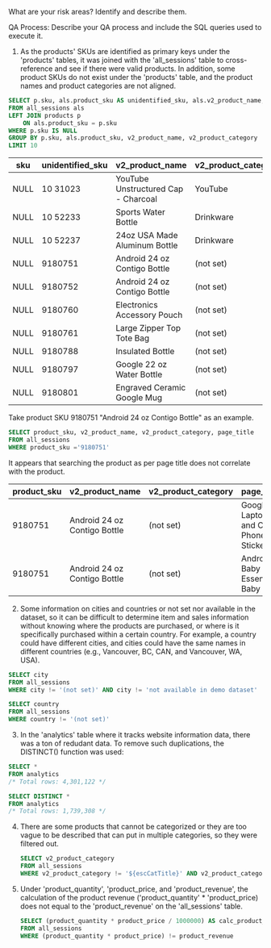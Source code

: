 What are your risk areas? Identify and describe them.



QA Process:
Describe your QA process and include the SQL queries used to execute it.

1. As the products' SKUs are identified as primary keys under the 'products' tables, it was joined with the 'all_sessions' table to cross-reference and see if there were valid products.  In addition, some product SKUs do not exist under the 'products' table, and the product names and product categories are not aligned.

```sql
SELECT p.sku, als.product_sku AS unidentified_sku, als.v2_product_name, als.v2_product_category
FROM all_sessions als
LEFT JOIN products p
	ON als.product_sku = p.sku
WHERE p.sku IS NULL
GROUP BY p.sku, als.product_sku, v2_product_name, v2_product_category
LIMIT 10
```

|sku|unidentified_sku|v2_product_name                    |v2_product_category|
|---|----------------|-----------------------------------|-------------------|
|NULL|10 31023        |YouTube Unstructured Cap - Charcoal|YouTube            |
|NULL|10 52233        |Sports Water Bottle                |Drinkware          |
|NULL|10 52237        |24oz USA Made Aluminum Bottle      |Drinkware          |
|NULL|9180751         |Android 24 oz Contigo Bottle       |(not set)          |
|NULL|9180752         |Android 24 oz Contigo Bottle       |(not set)          |
|NULL|9180760         |Electronics Accessory Pouch        |(not set)          |
|NULL|9180761         |Large Zipper Top Tote Bag          |(not set)          |
|NULL|9180788         |Insulated Bottle                   |(not set)          |
|NULL|9180797         |Google 22 oz Water Bottle          |(not set)          |
|NULL|9180801         |Engraved Ceramic Google Mug        |(not set)          |

Take product SKU 9180751 "Android 24 oz Contigo Bottle" as an example.
```sql
SELECT product_sku, v2_product_name, v2_product_category, page_title
FROM all_sessions
WHERE product_sku ='9180751'
```
It appears that searching the product as per page title does not correlate with the product.

|product_sku|v2_product_name|v2_product_category                |page_title|
|-----------|---------------|-----------------------------------|----------|
|9180751    |Android 24 oz Contigo Bottle|(not set)                          |Google Laptop and Cell Phone Stickers|
|9180751    |Android 24 oz Contigo Bottle|(not set)                          |Android Baby Essentials Baby Set|



2. Some information on cities and countries or not set nor available in the dataset, so it can be difficult to determine item and sales information without knowing where the products are purchased, or where is it specifically purchased within a certain country.  For example, a country could have different cities, and cities could have the same names in different countries (e.g., Vancouver, BC, CAN, and Vancouver, WA, USA).

``` sql
SELECT city
FROM all_sessions
WHERE city != '(not set)' AND city != 'not available in demo dataset'

SELECT country
FROM all_sessions
WHERE country != '(not set)'
```

3. In the 'analytics' table where it tracks website information data, there was a ton of redudant data.  To remove such duplications, the DISTINCT() function was used:

 ```sql
SELECT *
FROM analytics
/* Total rows: 4,301,122 */

 SELECT DISTINCT *
FROM analytics
/* Total rows: 1,739,308 */
```

4. There are some products that cannot be categorized or they are too vague to be described that can put in multiple categories, so they were filtered out.

   ```sql
   SELECT v2_product_category
   FROM all_sessions
   WHERE v2_product_category != '${escCatTitle}' AND v2_product_category != '(not set)'
   ```

5. Under 'product_quantity', 'product_price, and 'product_revenue', the calculation of the product revenue ('product_quantity' * 'product_price) does not equal to the 'product_revenue' on the 'all_sessions' table.

   ```sql
   SELECT (product_quantity * product_price / 1000000) AS calc_product_revenue, product_revenue / 1000000 AS product_revenue
   FROM all_sessions
   WHERE (product_quantity * product_price) != product_revenue
   ```

